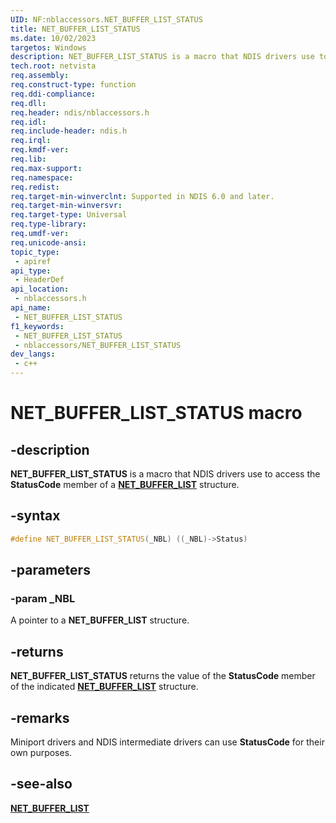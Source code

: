```yaml
---
UID: NF:nblaccessors.NET_BUFFER_LIST_STATUS
title: NET_BUFFER_LIST_STATUS
ms.date: 10/02/2023
targetos: Windows
description: NET_BUFFER_LIST_STATUS is a macro that NDIS drivers use to access the StatusCode member of a NET_BUFFER_LIST structure.
tech.root: netvista 
req.assembly: 
req.construct-type: function
req.ddi-compliance: 
req.dll: 
req.header: ndis/nblaccessors.h
req.idl: 
req.include-header: ndis.h
req.irql: 
req.kmdf-ver: 
req.lib: 
req.max-support: 
req.namespace: 
req.redist: 
req.target-min-winverclnt: Supported in NDIS 6.0 and later.
req.target-min-winversvr: 
req.target-type: Universal
req.type-library: 
req.umdf-ver: 
req.unicode-ansi: 
topic_type:
 - apiref
api_type:
 - HeaderDef
api_location:
 - nblaccessors.h
api_name:
 - NET_BUFFER_LIST_STATUS
f1_keywords:
 - NET_BUFFER_LIST_STATUS
 - nblaccessors/NET_BUFFER_LIST_STATUS
dev_langs:
 - c++
---
```



# NET_BUFFER_LIST_STATUS macro


## -description

**NET_BUFFER_LIST_STATUS** is a macro that NDIS drivers use to access the **StatusCode** member of a [**NET_BUFFER_LIST**](../nbl/ns-nbl-net_buffer_list.md) structure.

## -syntax

```cpp
#define NET_BUFFER_LIST_STATUS(_NBL) ((_NBL)->Status)
```

## -parameters

### -param _NBL

A pointer to a **NET_BUFFER_LIST** structure.

## -returns

**NET_BUFFER_LIST_STATUS** returns the value of the **StatusCode** member of the indicated [**NET_BUFFER_LIST**](../nbl/ns-nbl-net_buffer_list.md) structure.

## -remarks

Miniport drivers and NDIS intermediate drivers can use **StatusCode** for their own purposes.

## -see-also

[**NET_BUFFER_LIST**](../nbl/ns-nbl-net_buffer_list.md)
